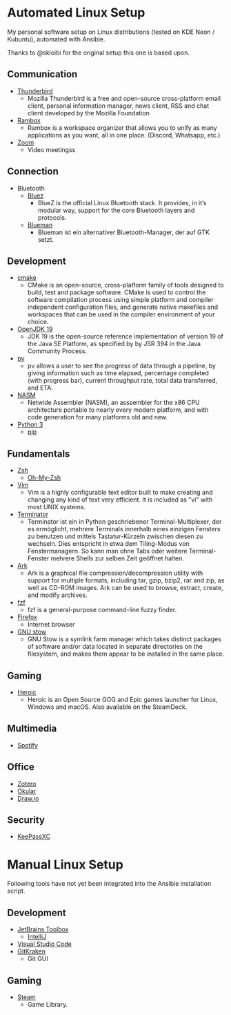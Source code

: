 # Automated Linux Setup
My personal software setup on Linux distributions (tested on KDE Neon / Kubuntu), automated with Ansible.

Thanks to @skloibi for the original setup this one is based upon.

## Communication
* [Thunderbird](https://www.thunderbird.net/)
  * Mozilla Thunderbird is a free and open-source cross-platform email client, personal information manager, news client, RSS and chat client developed by the Mozilla Foundation
* [Rambox](https://github.com/ramboxapp/community-edition)
  * Rambox is a workspace organizer that allows you to unify as many applications as you want, all in one place. (Discord, Whatsapp, etc.)
* [Zoom](https://zoom.us/)
  * Video meetingss

## Connection
* Bluetooth
  * [Bluez](http://www.bluez.org/)
    * BlueZ is the official Linux Bluetooth stack. It provides, in it’s modular way, support for the core Bluetooth layers and protocols.
  * [Blueman](https://github.com/blueman-project/blueman)
    * Blueman ist ein alternativer Bluetooth-Manager, der auf GTK setzt.

## Development
* [cmake](https://cmake.org/)
  * CMake is an open-source, cross-platform family of tools designed to build, test and package software. CMake is used to control the software compilation process using simple platform and compiler independent configuration files, and generate native makefiles and workspaces that can be used in the compiler environment of your choice.
* [OpenJDK 19](https://openjdk.org/projects/jdk/19/)
  * JDK 19 is the open-source reference implementation of version 19 of the Java SE Platform, as specified by by JSR 394 in the Java Community Process.
* [pv](https://linux.die.net/man/1/pv)
  * pv allows a user to see the progress of data through a pipeline, by giving information such as time elapsed, percentage completed (with progress bar), current throughput rate, total data transferred, and ETA.
* [NASM](https://www.nasm.us/)
  * Netwide Assembler (NASM), an asssembler for the x86 CPU architecture portable to nearly every modern platform, and with code generation for many platforms old and new.
* [Python 3]()
  * [pip]()


## Fundamentals
* [Zsh](https://www.zsh.org/)
  * [Oh-My-Zsh](https://ohmyz.sh/)
* [Vim](https://www.vim.org/)
  * Vim is a highly configurable text editor built to make creating and changing any kind of text very efficient. It is included as "vi" with most UNIX systems.
* [Terminator](https://github.com/gnome-terminator/terminator)
  * Terminator ist ein in Python geschriebener Terminal-Multiplexer, der es ermöglicht, mehrere Terminals innerhalb eines einzigen Fensters zu benutzen und mittels Tastatur-Kürzeln zwischen diesen zu wechseln. Dies entspricht in etwa dem Tiling-Modus von Fenstermanagern. So kann man ohne Tabs oder weitere Terminal-Fenster mehrere Shells zur selben Zeit geöffnet halten.
* [Ark](https://wiki.ubuntuusers.de/Ark/)
  * Ark is a graphical file compression/decompression utility with support for multiple formats, including tar, gzip, bzip2, rar and zip, as well as CD-ROM images. Ark can be used to browse, extract, create, and modify archives.
* [fzf](https://github.com/junegunn/fzf)
  * fzf is a general-purpose command-line fuzzy finder.
* [Firefox](https://www.mozilla.org/en-US/firefox/)
  * Internet browser
* [GNU stow](https://www.gnu.org/software/stow/)
  * GNU Stow is a symlink farm manager which takes distinct packages of software and/or data located in separate directories on the filesystem, and makes them appear to be installed in the same place.

## Gaming
* [Heroic](https://heroicgameslauncher.com/)
  * Heroic is an Open Source GOG and Epic games launcher for Linux, Windows and macOS. Also available on the SteamDeck.

## Multimedia
* [Spotify](https://www.spotify.com/)

## Office
* [Zotero](https://www.zotero.org/)
* [Okular](https://okular.kde.org/)
* [Draw.io](https://github.com/jgraph/drawio-desktop)

## Security
* [KeePassXC](https://keepassxc.org/)

# Manual Linux Setup
Following tools have not yet been integrated into the Ansible installation script.

## Development
* [JetBrains Toolbox](https://www.jetbrains.com/toolbox-app/)
  * [IntelliJ](https://www.jetbrains.com/idea/)
* [Visual Studio Code](https://github.com/Microsoft/vscode)
* [GitKraken](https://www.gitkraken.com)
  * Git GUI

## Gaming
* [Steam](https://store.steampowered.com/)
  * Game Library.
